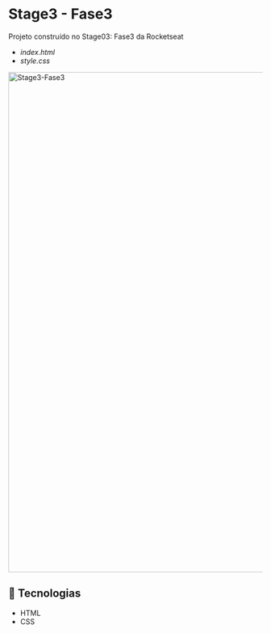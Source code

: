 # **Stage3 -** Fase3

Projeto construído no Stage03: Fase3 da Rocketseat

- *index.html*
- *style.css*

<img width="990" alt="Stage3-Fase3" src="https://user-images.githubusercontent.com/98700610/219220937-77c520be-0057-4062-a26d-1650be131122.png">

## 🔧 Tecnologias

- HTML
- CSS
